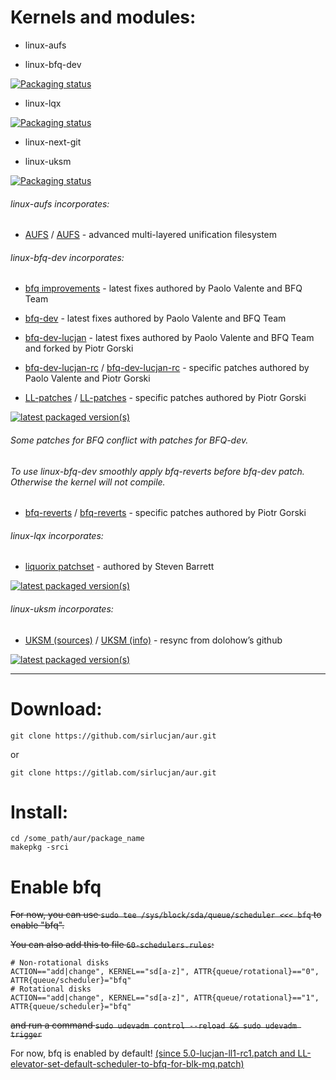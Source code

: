 # Kernels and modules:

- linux-aufs

- linux-bfq-dev

[![Packaging status](https://repology.org/badge/vertical-allrepos/linux-bfq-dev.svg)](https://repology.org/project/linux-bfq-dev/versions)

- linux-lqx

[![Packaging status](https://repology.org/badge/vertical-allrepos/linux-lqx.svg)](https://repology.org/project/linux-lqx/versions)

- linux-next-git

- linux-uksm

[![Packaging status](https://repology.org/badge/vertical-allrepos/linux-uksm.svg)](https://repology.org/project/linux-uksm/versions)

###### linux-aufs incorporates:

* [AUFS](https://github.com/sfjro/aufs5-standalone/tree/aufs5.7) / [AUFS](http://aufs.sourceforge.net) - advanced multi-layered unification filesystem

###### linux-bfq-dev incorporates:

* [bfq improvements](https://groups.google.com/forum/#!forum/bfq-iosched) - latest fixes authored by Paolo Valente and BFQ Team

* [bfq-dev](https://github.com/Algodev-github/bfq-mq/tree/dev-bfq-on-5.6) - latest fixes authored by Paolo Valente and BFQ Team

* [bfq-dev-lucjan](https://github.com/sirlucjan/bfq-mq-lucjan/tree/dev-bfq-on-5.6-lucjan) - latest fixes authored by Paolo Valente and BFQ Team and forked by Piotr Gorski

* [bfq-dev-lucjan-rc](https://github.com/sirlucjan/kernel-patches/tree/master/5.10/bfq-dev-lucjan) / [bfq-dev-lucjan-rc](https://gitlab.com/sirlucjan/kernel-patches/tree/master/5.10/bfq-dev-lucjan) - specific patches authored by Paolo Valente and Piotr Gorski

* [LL-patches](https://github.com/sirlucjan/kernel-patches/tree/master/5.10/ll-patches) / [LL-patches](https://gitlab.com/sirlucjan/kernel-patches/tree/master/5.10/ll-patches) - specific patches authored by Piotr Gorski

[![latest packaged version(s)](https://repology.org/badge/latest-versions/linux-bfq-dev.svg)](https://repology.org/project/linux-bfq-dev/versions)

###### Some patches for BFQ conflict with patches for BFQ-dev.

###### To use linux-bfq-dev smoothly apply bfq-reverts before bfq-dev patch. Otherwise the kernel will not compile.

* [bfq-reverts](https://github.com/sirlucjan/kernel-patches/tree/master/5.10/bfq-reverts-all) / [bfq-reverts](https://gitlab.com/sirlucjan/kernel-patches/tree/master/5.10/bfq-reverts-all) - specific patches authored by Piotr Gorski

###### linux-lqx incorporates:

* [liquorix patchset](https://github.com/damentz/liquorix-package/tree/5.9/master) - authored by Steven Barrett

[![latest packaged version(s)](https://repology.org/badge/latest-versions/linux-lqx.svg)](https://repology.org/project/linux-lqx/versions)

###### linux-uksm incorporates:

* [UKSM (sources)](https://github.com/dolohow/uksm) / [UKSM (info)](https://www.usenix.org/sites/default/files/conference/protected-files/fast18_slides_xia.pdf) - resync from dolohow’s github

[![latest packaged version(s)](https://repology.org/badge/latest-versions/linux-uksm.svg)](https://repology.org/project/linux-uksm/versions)

***
# Download:

```
git clone https://github.com/sirlucjan/aur.git

```

or

```
git clone https://gitlab.com/sirlucjan/aur.git

```
# Install:


```
cd /some_path/aur/package_name
makepkg -srci

```

# Enable bfq

~~For now, you can use `sudo tee /sys/block/sda/queue/scheduler <<< bfq` to enable "bfq".~~

~~You can also add this to file `60-schedulers.rules`:~~

```
# Non-rotational disks
ACTION=="add|change", KERNEL=="sd[a-z]", ATTR{queue/rotational}=="0", ATTR{queue/scheduler}="bfq"
# Rotational disks
ACTION=="add|change", KERNEL=="sd[a-z]", ATTR{queue/rotational}=="1", ATTR{queue/scheduler}="bfq"
```

~~and run a command `sudo udevadm control --reload && sudo udevadm trigger`~~

For now, bfq is enabled by default! [(since 5.0-lucjan-ll1-rc1.patch and LL-elevator-set-default-scheduler-to-bfq-for-blk-mq.patch)](https://github.com/sirlucjan/kernel-patches/blob/master/5.0/ll-patches/0002-LL-elevator-set-default-scheduler-to-bfq-for-blk-mq.patch)

